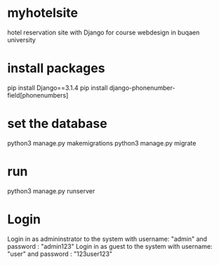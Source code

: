 # myhotelsite
hotel reservation site with Django 
for course webdesign in buqaen university
# install packages
pip install Django==3.1.4
pip install django-phonenumber-field[phonenumbers]
# set the database
python3 manage.py makemigrations
python3 manage.py migrate
# run
python3 manage.py runserver
#  Login
Login in as admininstrator to the system with username: "admin" and password : "admin123"
Login in as guest to the system with username: "user" and password : "123user123"
